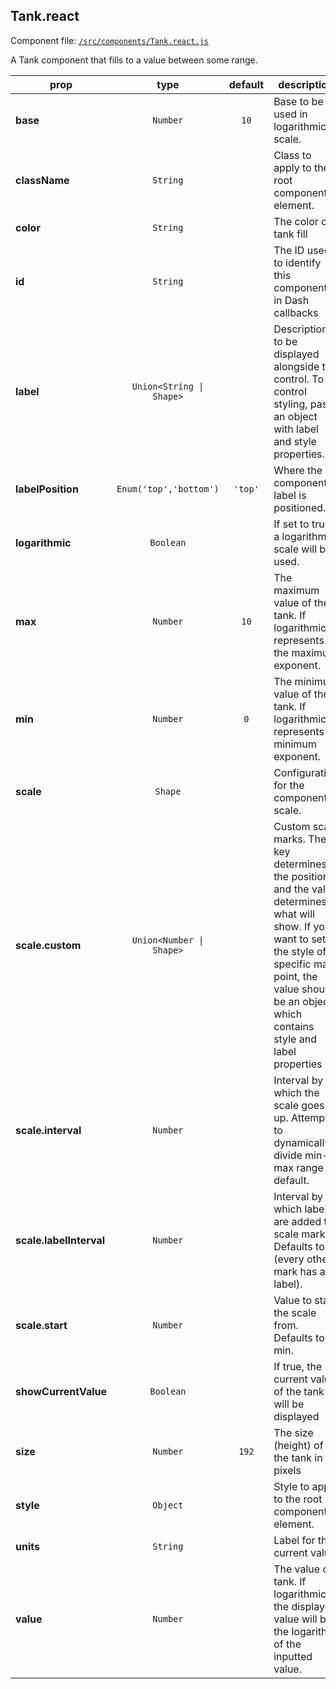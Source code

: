 
## Tank.react

Component file: [`/src/components/Tank.react.js`](/src/components/Tank.react.js)

A Tank component that fills to
a value between some range.

prop | type | default | description
---- | :----: | :-------: | -----------
**base** | `Number` | `10` | Base to be used in logarithmic scale.
**className** | `String` |  | Class to apply to the root component element.
**color** | `String` |  | The color of tank fill
**id** | `String` |  | The ID used to identify this component in Dash callbacks
**label** | `Union<String \| Shape>` |  | Description to be displayed alongside the control. To control styling, pass an object with label and style properties.
**labelPosition** | `Enum('top','bottom')` | `'top'` | Where the component label is positioned.
**logarithmic** | `Boolean` |  | If set to true, a logarithmic scale will be used.
**max** | `Number` | `10` | The maximum value of the tank. If logarithmic, represents the maximum exponent.
**min** | `Number` | `0` | The minimum value of the tank. If logarithmic, represents minimum exponent.
**scale** | `Shape` |  | Configuration for the component scale.
**scale.custom** | `Union<Number \| Shape>` |  | Custom scale marks. The key determines the position and the value determines what will show. If you want to set the style of a specific mark point, the value should be an object which contains style and label properties
**scale.interval** | `Number` |  | Interval by which the scale goes up. Attempts to dynamically divide min-max range by default.
**scale.labelInterval** | `Number` |  | Interval by which labels are added to scale marks. Defaults to 2 (every other mark has a label).
**scale.start** | `Number` |  | Value to start the scale from. Defaults to min.
**showCurrentValue** | `Boolean` |  | If true, the current value of the tank will be displayed
**size** | `Number` | `192` | The size (height) of the tank in pixels
**style** | `Object` |  | Style to apply to the root component element.
**units** | `String` |  | Label for the current value
**value** | `Number` |  | The value of tank. If logarithmic, the displayed value will be the logarithm of the inputted value.
